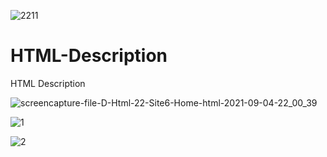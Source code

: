 ![2211](https://user-images.githubusercontent.com/39296722/132258110-aba3779d-5d34-43c7-a739-44dd6f4d28a3.png)
# HTML-Description
HTML Description


![screencapture-file-D-Html-22-Site6-Home-html-2021-09-04-22_00_39](https://user-images.githubusercontent.com/39296722/132105363-d39e16fe-1678-4473-b9b1-dcb398e9d8a1.png)



![1](https://user-images.githubusercontent.com/39296722/132105614-d04f6b7f-6e88-4812-8aed-de64ceda38ba.png)


![2](https://user-images.githubusercontent.com/39296722/132106649-e7de8dd7-654e-4fa7-ba36-02649e106a08.jpg)




